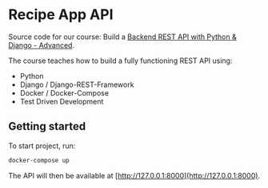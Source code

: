 # Recipe App API

Source code for our course: Build a [Backend REST API with Python & Django - Advanced](http://londonapp.dev/django-python-advanced).

The course teaches how to build a fully functioning REST API using:

- Python
- Django / Django-REST-Framework
- Docker / Docker-Compose
- Test Driven Development

## Getting started

To start project, run:

```bash
docker-compose up
```

The API will then be available at [http://127.0.0.1:8000](http://127.0.0.1:8000).
